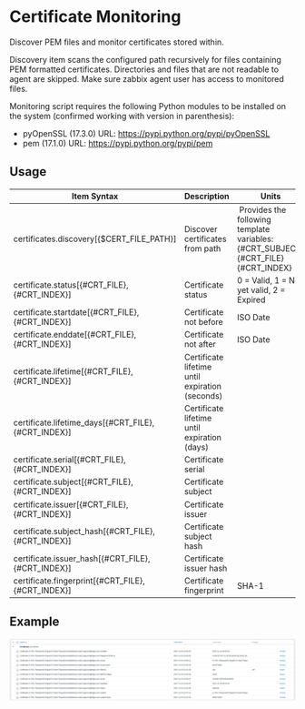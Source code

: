 # Certificate Monitoring

Discover PEM files and monitor certificates stored within.

Discovery item scans the configured path recursively for files containing PEM
formatted certificates. Directories and files that are not readable to agent
are skipped. Make sure zabbix agent user has access to monitored files.

Monitoring script requires the following Python modules to be installed on the system (confirmed working with version in parenthesis):

* pyOpenSSL (17.3.0) URL: https://pypi.python.org/pypi/pyOpenSSL
* pem (17.1.0) URL: https://pypi.python.org/pypi/pem

## Usage

Item Syntax | Description | Units |
----------- | ----------- | ----- |
certificates.discovery[{$CERT_FILE_PATH}] | Discover certificates from path | Provides the following template variables: {#CRT_SUBJECT} {#CRT_FILE} {#CRT_INDEX} |
certificate.status[{#CRT_FILE},{#CRT_INDEX}] | Certificate status | 0 = Valid, 1 = Not yet valid, 2 = Expired |
certificate.startdate[{#CRT_FILE},{#CRT_INDEX}] | Certificate not before | ISO Date |
certificate.enddate[{#CRT_FILE},{#CRT_INDEX}] | Certificate not after | ISO Date |
certificate.lifetime[{#CRT_FILE},{#CRT_INDEX}] | Certificate lifetime until expiration (seconds) | |
certificate.lifetime_days[{#CRT_FILE},{#CRT_INDEX}] | Certificate lifetime until expiration (days) | |
certificate.serial[{#CRT_FILE},{#CRT_INDEX}] | Certificate serial | |
certificate.subject[{#CRT_FILE},{#CRT_INDEX}] | Certificate subject | |
certificate.issuer[{#CRT_FILE},{#CRT_INDEX}] | Certificate issuer | |
certificate.subject_hash[{#CRT_FILE},{#CRT_INDEX}] | Certificate subject hash | |
certificate.issuer_hash[{#CRT_FILE},{#CRT_INDEX}] | Certificate issuer hash | |
certificate.fingerprint[{#CRT_FILE},{#CRT_INDEX}] | Certificate fingerprint | SHA-1 |

## Example

![Screenshot](certificates.png)
